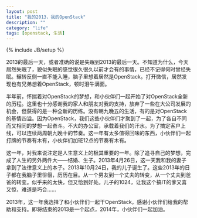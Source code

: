 ```yaml
---
layout: post
title: "我的2013，我的OpenStack"
description: ""
category: "life"
tags: [openstack, 生活]
---
```

{% include JB/setup %}

2013的最后一天，或者准确的说是失眠到2013的最后一天。不知道为什么，今天居然失眠了，貌似失眠的感觉很久很久以前才会有的事情，已经不记得何时曾经失眠。辗转反侧一直不能入睡，脑子里想着居然是OpenStack。打开微信，居然发现也有兄弟想着OpenStack，顿时泪牛满面。

半年前，怀揣着对OpenStack的梦想，和小伙伴们一起开始了对OpenStack全新的历程。这里也十分感谢我的家人和朋友对我的支持，放弃了一些在大公司发展的机会，但获得的是一种全新的历练。没有朝九晚五的生活，有的是对OpenStack的基情四溢。因为OpenStack，我们这些小伙伴们才聚到了一起，为了各自不同而又相同的梦想一起奋斗。不大的办公室，承载着我们的汗水。为了搞定客户上线，可以连续两周朝九晚十的节奏。这一年有太多值得回味的东西，小伙伴们一起打牌的节奏有木有，小伙伴们加班12点的节奏有木有。

这一年，对我来说注定是人生意义上的极其重要的一年。除了追寻自己的梦想，完成了人生的另外两件大——结婚、生子。2013年4月26日，这一天我和我的妻子拿到了法律意义上的本子。2013年10月24日，我的儿子诞生了。这些2013年的日子都在我脑子里徘徊，历历在目。从一个男友到一个丈夫的转变，从一个丈夫到爸爸的转变。似乎来的太快，但又恰到好处。儿子的1024，让我这个搞IT的爹又喜又惊，难道是巧合……

2013年，这一年我选择了和小伙伴们一起干OpenStack，感谢小伙伴们给我的帮助和支持。即将结束的2013是一个起点，2014年，小伙伴们一起加油。